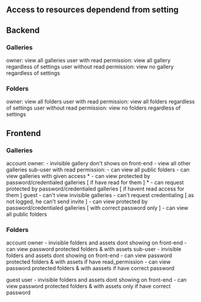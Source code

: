 ## Access to resources dependend from setting

## Backend
### Galleries
  owner: view all galleries
  user with read permission: view all gallery regardless of settings
  user without read permission: view no gallery regardless of settings
### Folders
  owner: view all folders
  user with read permission: view all folders regardless of settings
  user without read permission: view no folders regardless of settings

## Frontend
### Galleries
  account owner:
    - invisible gallery don't shows on front-end
    - view all other galleries
  sub-user with read permission:
    - can view all public folders
    - can view galleries with given access
    * - can view protected by password/credentialed galleries [ if have read for them ]
    * - can request protected by password/credentialed galleries [ if havent read access for them ]
  guest
    - can't view invisible galleries
    - can't request credentialing [ as not logged, he can't send invite ]
    - can view protected by password/credentialed galleries [ with correct password only ]
    - can view all public folders

### Folders
  account owner
    - invisible folders and assets dont showing on front-end
    - can view password protected folders & with assets
  sub-user
    - invisible folders and assets dont showing on front-end
    - can view password protected folders & with assets if have read_permission
    - can view password protected folders & with aassets if have correct password

  guest user
    - invisible folders and assets dont showing on front-end
    - can view password protected folders & with assets only if have correct password
